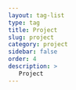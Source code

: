```yaml
---
layout: tag-list
type: tag
title: Project
slug: project
category: project
sidebar: false
order: 4
description: >
   Project
---
```

